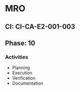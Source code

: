 # MRO

## CI: CI-CA-E2-001-003
## Phase: 10

### Activities
- Planning
- Execution
- Verification
- Documentation
